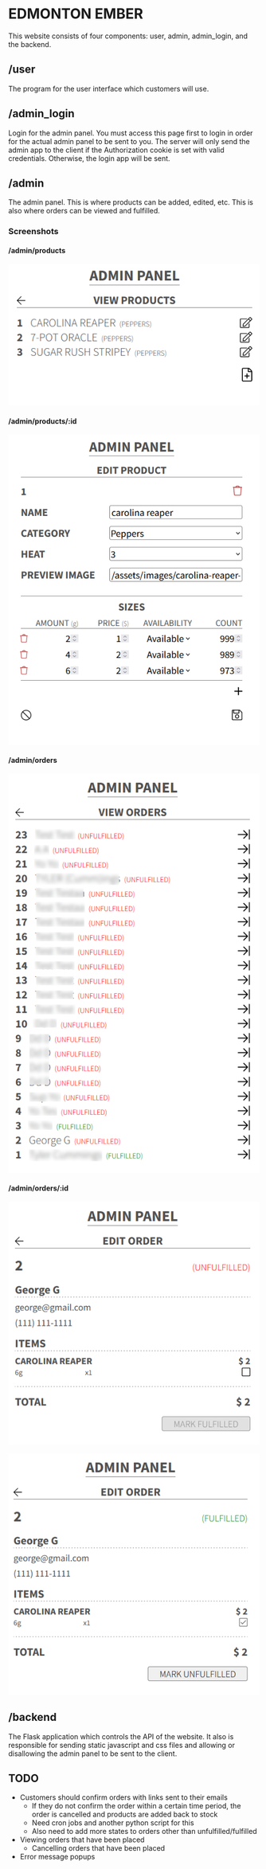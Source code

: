 # EDMONTON EMBER

This website consists of four components: user, admin, admin_login, and the backend.

## /user

The program for the user interface which customers will use.

## /admin_login

Login for the admin panel. You must access this page first to login in order for the actual admin panel to be sent to you. The server will only send the admin app to the client if the Authorization cookie is set with valid credentials. Otherwise, the login app will be sent.

## /admin

The admin panel. This is where products can be added, edited, etc. This is also where orders can be viewed and fulfilled.

### Screenshots

#### /admin/products

![Screenshot](screenshots/admin-product-list.png)

#### /admin/products/:id

![Screenshot](screenshots/admin-edit-product.png)

#### /admin/orders

![Screenshot](screenshots/admin-order-list.png)

#### /admin/orders/:id

![Screenshot](screenshots/admin-view-order-unfulfilled.png)

![Screenshot](screenshots/admin-view-order-fulfilled.png)

## /backend

The Flask application which controls the API of the website. It also is responsible for sending static javascript and css files and allowing or disallowing the admin panel to be sent to the client.

## TODO

* Customers should confirm orders with links sent to their emails
    * If they do not confirm the order within a certain time period, the order is cancelled and products are added back to stock
    * Need cron jobs and another python script for this
    * Also need to add more states to orders other than unfulfilled/fulfilled
* Viewing orders that have been placed
    * Cancelling orders that have been placed
* Error message popups
